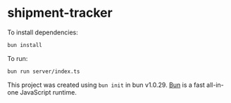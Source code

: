 # shipment-tracker

To install dependencies:

```bash
bun install
```

To run:

```bash
bun run server/index.ts
```

This project was created using `bun init` in bun v1.0.29. [Bun](https://bun.sh) is a fast all-in-one JavaScript runtime.
